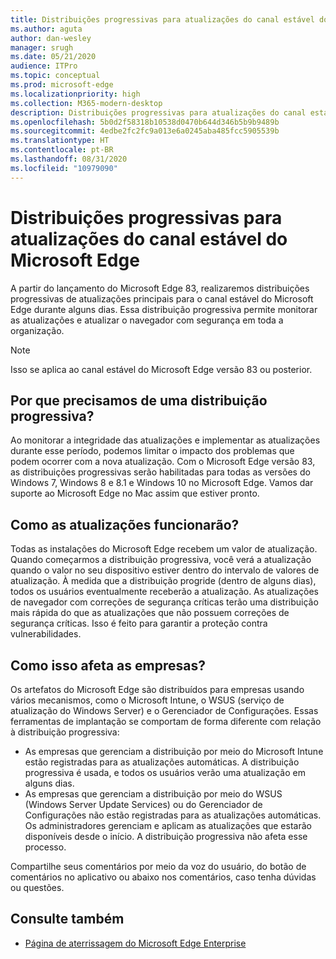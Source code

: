 ```yaml
---
title: Distribuições progressivas para atualizações do canal estável do Microsoft Edge
ms.author: aguta
author: dan-wesley
manager: srugh
ms.date: 05/21/2020
audience: ITPro
ms.topic: conceptual
ms.prod: microsoft-edge
ms.localizationpriority: high
ms.collection: M365-modern-desktop
description: Distribuições progressivas para atualizações do canal estável do Microsoft Edge
ms.openlocfilehash: 5b0d2f58318b10538d0470b644d346b5b9b9489b
ms.sourcegitcommit: 4edbe2fc2fc9a013e6a0245aba485fcc5905539b
ms.translationtype: HT
ms.contentlocale: pt-BR
ms.lasthandoff: 08/31/2020
ms.locfileid: "10979090"
---
```

# Distribuições progressivas para atualizações do canal estável do Microsoft Edge

A partir do lançamento do Microsoft Edge 83, realizaremos distribuições progressivas de atualizações principais para o canal estável do Microsoft Edge durante alguns dias. Essa distribuição progressiva permite monitorar as atualizações e atualizar o navegador com segurança em toda a organização.

> [!NOTE]
> Isso se aplica ao canal estável do Microsoft Edge versão 83 ou posterior.

##  <a name="why-do-we-need-progressive-rollout"></a>Por que precisamos de uma distribuição progressiva?

Ao monitorar a integridade das atualizações e implementar as atualizações durante esse período, podemos limitar o impacto dos problemas que podem ocorrer com a nova atualização. Com o Microsoft Edge versão 83, as distribuições progressivas serão habilitadas para todas as versões do Windows 7, Windows 8 e 8.1 e Windows 10 no Microsoft Edge. Vamos dar suporte ao Microsoft Edge no Mac assim que estiver pronto.

##  <a name="how-will-the-updates-work"></a>Como as atualizações funcionarão?

Todas as instalações do Microsoft Edge recebem um valor de atualização. Quando começarmos a distribuição progressiva, você verá a atualização quando o valor no seu dispositivo estiver dentro do intervalo de valores de atualização. À medida que a distribuição progride (dentro de alguns dias), todos os usuários eventualmente receberão a atualização. As atualizações de navegador com correções de segurança críticas terão uma distribuição mais rápida do que as atualizações que não possuem correções de segurança críticas. Isso é feito para garantir a proteção contra vulnerabilidades.

##  <a name="how-does-this-affect-enterprises"></a>Como isso afeta as empresas?

Os artefatos do Microsoft Edge são distribuídos para empresas usando vários mecanismos, como o Microsoft Intune, o WSUS (serviço de atualização do Windows Server) e o Gerenciador de Configurações. Essas ferramentas de implantação se comportam de forma diferente com relação à distribuição progressiva:

- As empresas que gerenciam a distribuição por meio do Microsoft Intune estão registradas para as atualizações automáticas. A distribuição progressiva é usada, e todos os usuários verão uma atualização em alguns dias.
- As empresas que gerenciam a distribuição por meio do WSUS (Windows Server Update Services) ou do Gerenciador de Configurações não estão registradas para as atualizações automáticas. Os administradores gerenciam e aplicam as atualizações que estarão disponíveis desde o início. A distribuição progressiva não afeta esse processo.

Compartilhe seus comentários por meio da voz do usuário, do botão de comentários no aplicativo ou abaixo nos comentários, caso tenha dúvidas ou questões.

##  <a name="see-also"></a>Consulte também

- [Página de aterrissagem do Microsoft Edge Enterprise](https://aka.ms/EdgeEnterprise)
